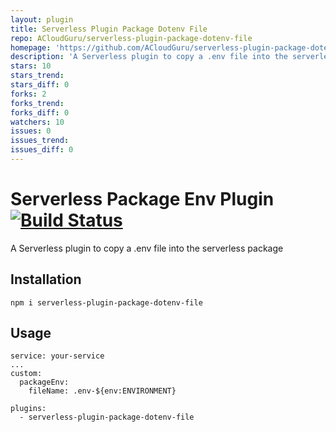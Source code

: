 ```yaml
---
layout: plugin
title: Serverless Plugin Package Dotenv File
repo: ACloudGuru/serverless-plugin-package-dotenv-file
homepage: 'https://github.com/ACloudGuru/serverless-plugin-package-dotenv-file'
description: 'A Serverless plugin to copy a .env file into the serverless package'
stars: 10
stars_trend: 
stars_diff: 0
forks: 2
forks_trend: 
forks_diff: 0
watchers: 10
issues: 0
issues_trend: 
issues_diff: 0
---
```



# Serverless Package Env Plugin [![Build Status](https://travis-ci.org/ACloudGuru/serverless-plugin-package-dotenv-file.svg?branch=master)](https://travis-ci.org/ACloudGuru/serverless-plugin-package-dotenv-file)

A Serverless plugin to copy a .env file into the serverless package


## Installation
`npm i serverless-plugin-package-dotenv-file`

## Usage

```
service: your-service
...
custom:
  packageEnv:
    fileName: .env-${env:ENVIRONMENT}

plugins:
  - serverless-plugin-package-dotenv-file
```
